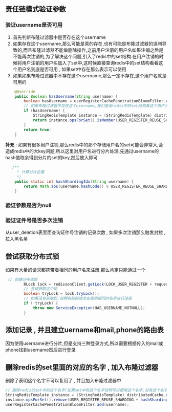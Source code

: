 
## 责任链模式验证参数

### 验证username是否可用

  1. 首先判断布隆过滤器中是否存在这个username
  2. 如果存在这个username,那么可能是真的存在,也有可能是布隆过滤器的误判导致的,而且布隆过滤器不能做删除操作,之前用户注册的用户名如果注销之后是不能再次注销的,为了解决这个问题,引入了redis中的set结构.在用户注销的时候将用户注销的用户名加入了set中,这时候直接查询redis中的set结构看看这个用户名到底是否可用 , 如果set中存在那么表示可以使用
  3. 如果如果布隆过滤器中不存在这个username,那么一定不存在,这个用户名就是可用的

```java
    @Override
    public Boolean hasUsername(String username) {
        boolean hasUsername = userRegisterCachePenetrationBloomFilter.contains(username);
        // 如果布隆过滤器中存在这个username,我们查询redis中的set结构看这个用户名是否可用
        if (hasUsername) {
            StringRedisTemplate instance = (StringRedisTemplate) distributedCache.getInstance();
            return instance.opsForSet().isMember(USER_REGISTER_REUSE_SHARDING + hashShardingIdx(username), username);
        }
        return true;
    }
```

**补充** : 如果有很多用户注销,那么redis中的那个存储用户名的set可能会非常大,会造成redis中的大key问题,所以这里对用户名进行分片处理,先通过username的hash值取余得到分片的set的key,然后放入即可

```java
   /**
     * 计算分片位置
     */
    public static int hashShardingIdx(String username) {
        return Math.abs(username.hashCode() % USER_REGISTER_REUSE_SHARDING_COUNT);
    }
```

### 验证参数是否为null

### 验证证件号是否多次注销

从user_deletion表里面查询证件号注销的记录次数 , 如果多次注销那么触发封控 , 拉入黑名单

## 尝试获取分布式锁

如果有大量的请求都携带着相同的用户名来注册,那么肯定只能通过一个

```java
 // 创建分布式锁
        RLock lock = redissonClient.getLock(LOCK_USER_REGISTER + requestParam.getUsername());
        // 尝试获取这个锁
        boolean tryLock = lock.tryLock();
        // 如果没有获取到,说明有别的请求在使用相同的名字进行注册
        if (!tryLock) {
            throw new ServiceException(HAS_USERNAME_NOTNULL);
        }
```

## 添加记录 , 并且建立uername和mail,phone的路由表

因为使用username进行分片,但是支持三种登录方式,所以需要根据传入的mail或phone找到username然后进行登录

## 删除redis的set里面的对应的名字 , 加入布隆过滤器

删除了表明这个名字不可以复用了 , 并且加入布隆过滤器中

```java
// 删除redis的set中的这个名字(如果set中有这个名字说明可以使用这个名字,没有这个名字说明不可用)  
StringRedisTemplate instance = (StringRedisTemplate) distributedCache.getInstance();  
instance.opsForSet().remove(USER_REGISTER_REUSE_SHARDING + hashShardingIdx(username), username);  
userRegisterCachePenetrationBloomFilter.add(username);
```